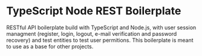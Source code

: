 # TypeScript Node REST Boilerplate

RESTful API boilerplate build with TypeScript and Node.js, with user session managment (register, login, logout, e-mail verification and password recovery) and test entities to test user permitions. This boilerplate is meant to use as a base for other projects.